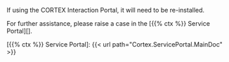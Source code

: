 If using the CORTEX Interaction Portal, it will need to be re-installed.

For further assistance, please raise a case in the [{{% ctx %}} Service Portal][].

[{{% ctx %}} Service Portal]: {{< url path="Cortex.ServicePortal.MainDoc" >}}
